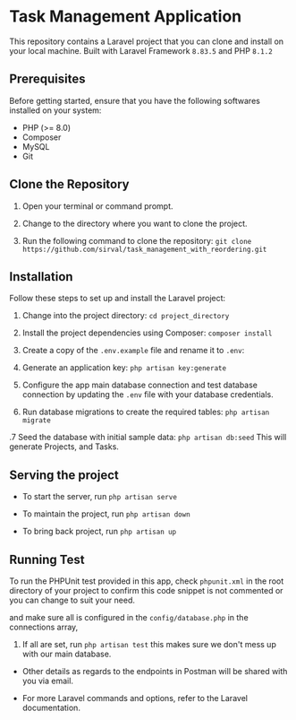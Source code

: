 # Task Management Application
This repository contains a Laravel project that you can clone and install on your local machine. Built with Laravel Framework `8.83.5` and PHP `8.1.2`

## Prerequisites

Before getting started, ensure that you have the following softwares installed on your system:

- PHP (>= 8.0)
- Composer
- MySQL
- Git

## Clone the Repository

1. Open your terminal or command prompt.

2. Change to the directory where you want to clone the project.

3. Run the following command to clone the repository: `git clone  https://github.com/sirval/task_management_with_reordering.git`

## Installation

Follow these steps to set up and install the Laravel project:

1. Change into the project directory: `cd project_directory`

2. Install the project dependencies using Composer: `composer install`

3. Create a copy of the `.env.example` file and rename it to `.env`:

4. Generate an application key: `php artisan key:generate`

5. Configure the app main database connection and test database connection by updating the `.env` file with your database credentials.

6. Run database migrations to create the required tables: `php artisan migrate`

.7 Seed the database with initial sample data: `php artisan db:seed` This will generate Projects, and Tasks.
## Serving the project

- To start the server, run `php artisan serve`

- To maintain the project, run `php artisan down`

- To bring back project, run `php artisan up`

## Running Test

To run the PHPUnit test provided in this app, check `phpunit.xml` in the root directory of your project to confirm this code snippet is not commented or you can change to suit your need.

<!-- <a href="https://raw.githubusercontent.com/sirval/tramango_api/main/public/files/test.png" target="_blank"><img src="https://raw.githubusercontent.com/sirval/tramango_api/main/public/files/test.png" /></a> -->

and make sure all is configured in the `config/database.php` in the connections array,

1. If all are set, run `php artisan test` this makes sure we don't mess up with our main database.
<!-- 2. if all are set, you will see about 15 passed test as seen in the screenshot below. -->

<!-- <a href="https://raw.githubusercontent.com/sirval/tramango_api/main/public/files/passed_test.png" target="_blank"><img src="https://raw.githubusercontent.com/sirval/tramango_api/main/public/files/passed_test.png" /></a> -->


- Other details as regards to the endpoints in Postman will be shared with you via email.

- For more Laravel commands and options, refer to the Laravel documentation.

